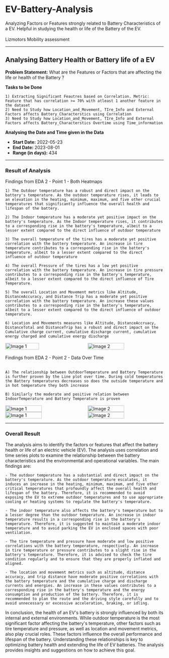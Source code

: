 # EV-Battery-Analysis
Analyzing Factors or Features strongly related to Battery Characteristics of a EV. Helpful in studying the health or life of the Battery of the EV. <br><br> Lizmotors Mobility assessment
<hr>

## Analysing Battery Health or Battery life of a EV

<b>Problem Statement:</b> What are the Features or Factors that are affecting the life or health of the Battery ?

<b>Tasks to be Done</b>
```
1) Extracting Significant Feautres based on Correlation. Metric: Feature that has correlation >= 70% with atleast 1 another feature in the dataset
2) Need to Study how Location_and_Movement, TIre_Info and External Factors affects Battery_Characterstics using Correlation
3) Need to Study how Location_and_Movement, TIre_Info and External Factors affects Battery_Characterstics Overtime using Time_information
```
<b>Analysing the Date and Time given in the Data</b><br>
 - <b>Start Date:</b> 2022-05-23<br>
 - <b> End Date:</b> 2023-08-01<br>
 - <b> Range (in days):</b> 434

<hr>

### Result of Analysis
Findings from EDA 2 - Point 1 - Both Heatmaps
```
1) The Outdoor temperature has a robust and direct impact on the battery's temperature. As the outdoor temperature rises, it leads to an elevation in the heating, minimum, maximum, and five other crucial temperatures that significantly influence the overall health and lifespan of the battery.

2) The Indoor temperature has a moderate yet positive impact on the battery's temperature. As the Indoor temperature rises, it contributes to a corresponding rise in the battery's temperature, albeit to a lesser extent compared to the direct influence of outdoor temperature

3) The overall temperature of the tires has a moderate yet positive correlation with the battery temperature. An increase in tire temperature contributes to a corresponding rise in the battery's temperature, albeit to a lesser extent compared to the direct influence of outdoor temperature

4) The overall Pressure of the tires has a low yet positive correlation with the battery temperature. An increase in tire pressure contributes to a corresponding rise in the battery's temperature, albeit to a lesser extent compared to the direct influence of Tire Temperature.

5) The overall Location and Movement metrics like Altitude, DistanceAccuracy, and Distance Trip has a moderate yet positive correlation with the battery temperature. An increase these values contributes to a corresponding rise in the battery's temperature, albeit to a lesser extent compared to the direct influence of outdoor temperature.

6) Location and Movements measures like Altitude, DistanceAccruacy, DistanceTotal and DistanceTrip has a robust and direct impact on the Cumulative charge current, cumulative discharge current, cumulative energy charged and cumulative energy discharge
```
<div style="display: flex; justify-content: space-between;">
    <img src="https://github.com/Gaurav-Van/EV-Battery-Analysis/assets/50765800/29c2b763-5dad-45c2-a14c-33d5965dc6c2" alt="Image 1" width="46%">
    <img src="https://github.com/Gaurav-Van/EV-Battery-Analysis/assets/50765800/8ec4d22b-1d72-49ca-8306-1d68b97984aa" alt="Image 2" width="48%">
</div>
<br>
Findings from EDA 2 - Point 2 - Data Over Time<br><br>

```
A) The relationship between OutdoorTemperature and Battery Temperature is further proven by the Line plot over time. During cold temperatures the Battery temperatures decreases so does the outside temperature and in hot temperature they both increase

B) Similarly the moderate and positive relation between IndoorTemperature and Battery Temperature is proven
```

<div style="display: flex; justify-content: space-between;">
    <img src="https://github.com/Gaurav-Van/EV-Battery-Analysis/assets/50765800/622401f3-e666-4492-b869-5707a62315e9pg" alt="Image 1" width="48%">
    <img src="https://github.com/Gaurav-Van/EV-Battery-Analysis/assets/50765800/34599544-1de9-419a-a91c-c5529ef2eae0" alt="Image 2" width="48%">
</div>

<div style="display: flex; justify-content: space-between;">
    <img src="https://github.com/Gaurav-Van/EV-Battery-Analysis/assets/50765800/880f821a-e1c3-4eee-9902-bac7c42287c3" alt="Image 1" width="48%">
    <img src="https://github.com/Gaurav-Van/EV-Battery-Analysis/assets/50765800/3b50fde9-6e2b-48bc-a9d4-8d6be7804729" alt="Image 2" width="48%">
</div>

<hr>

### Overall Result

The analysis aims to identify the factors or features that affect the battery health or life of an electric vehicle (EV). The analysis uses correlation and time series plots to examine the relationship between the battery characteristics and the environmental and operational variables. The main findings are:
```
- The outdoor temperature has a substantial and direct impact on the battery's temperature. As the outdoor temperature escalates, it induces an increase in the heating, minimum, maximum, and five other critical temperatures that profoundly affect the overall health and lifespan of the battery. Therefore, it is recommended to avoid exposing the EV to extreme outdoor temperatures and to use appropriate cooling or heating systems to regulate the battery's temperature.

- The indoor temperature also affects the battery's temperature but to a lesser degree than the outdoor temperature. An increase in indoor temperature results in a corresponding rise in the battery's temperature. Therefore, it is suggested to maintain a moderate indoor temperature and to avoid parking the EV in enclosed spaces with poor ventilation.

- The tire temperature and pressure have moderate and low positive correlations with the battery temperature, respectively. An increase in tire temperature or pressure contributes to a slight rise in the battery's temperature. Therefore, it is advised to check the tire condition regularly and to ensure that they are properly inflated and aligned.

- The location and movement metrics such as altitude, distance accuracy, and trip distance have moderate positive correlations with the battery temperature and the cumulative charge and discharge currents and energies. An increase in these values contributes to a corresponding rise in the battery's temperature and the energy consumption and production of the battery. Therefore, it is recommended to plan the route and the driving style carefully and to avoid unnecessary or excessive acceleration, braking, or idling.
```
In conclusion, the health of an EV's battery is strongly influenced by both its internal and external environments. While outdoor temperature is the most significant factor affecting the battery's temperature, other factors such as tire temperature and pressure, as well as location and movement metrics, also play crucial roles. These factors influence the overall performance and lifespan of the battery. Understanding these relationships is key to optimizing battery health and extending the life of EV batteries. The analysis provides insights and suggestions on how to achieve this goal.


